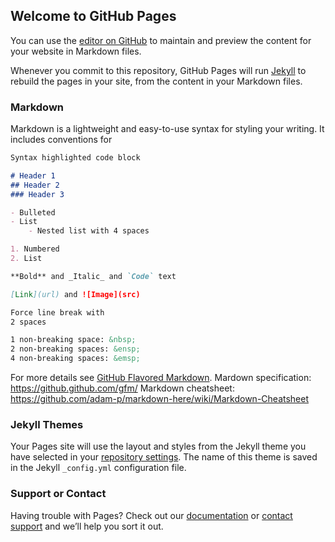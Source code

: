 ## Welcome to GitHub Pages

You can use the [editor on GitHub](https://github.com/ConceptResearch/CARLA.github.io/edit/gh-pages/index.md) to maintain and preview the content for your website in Markdown files.

Whenever you commit to this repository, GitHub Pages will run [Jekyll](https://jekyllrb.com/) to rebuild the pages in your site, from the content in your Markdown files.

### Markdown

Markdown is a lightweight and easy-to-use syntax for styling your writing. It includes conventions for

```markdown
Syntax highlighted code block

# Header 1
## Header 2
### Header 3

- Bulleted
- List
    - Nested list with 4 spaces

1. Numbered
2. List

**Bold** and _Italic_ and `Code` text

[Link](url) and ![Image](src)

Force line break with  
2 spaces

1 non-breaking space: &nbsp;
2 non-breaking spaces: &ensp;
4 non-breaking spaces: &emsp;

```

For more details see [GitHub Flavored Markdown](https://guides.github.com/features/mastering-markdown/).
Mardown specification: https://github.github.com/gfm/
Markdown cheatsheet: https://github.com/adam-p/markdown-here/wiki/Markdown-Cheatsheet

### Jekyll Themes

Your Pages site will use the layout and styles from the Jekyll theme you have selected in your [repository settings](https://github.com/ConceptResearch/CARLA.github.io/settings/pages). The name of this theme is saved in the Jekyll `_config.yml` configuration file.

### Support or Contact

Having trouble with Pages? Check out our [documentation](https://docs.github.com/categories/github-pages-basics/) or [contact support](https://support.github.com/contact) and we’ll help you sort it out.

